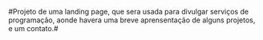 #Projeto de uma landing page, que sera usada para divulgar serviços de programação, aonde havera uma breve aprensentação de alguns projetos, e um contato.#